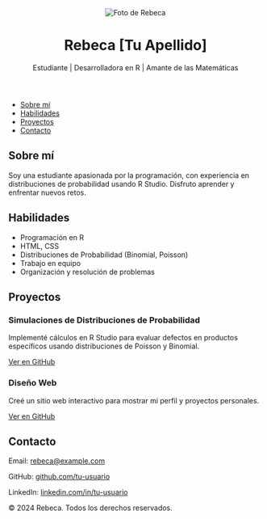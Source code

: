 <!DOCTYPE html>
<html lang="es">
<head>
  <meta charset="UTF-8">
  <meta name="viewport" content="width=device-width, initial-scale=1.0">
  <title>Rebeca | CV</title>
  <link rel="stylesheet" href="style.css">
</head>
<body>
  <header>
    <div class="header-container">
      <img src="img/foto_perfil.jpg" alt="Foto de Rebeca" class="profile-pic">
      <h1>Rebeca [Tu Apellido]</h1>
      <p>Estudiante | Desarrolladora en R | Amante de las Matemáticas</p>
    </div>
  </header>
  <nav>
    <ul>
      <li><a href="#sobre-mi">Sobre mí</a></li>
      <li><a href="#habilidades">Habilidades</a></li>
      <li><a href="#proyectos">Proyectos</a></li>
      <li><a href="#contacto">Contacto</a></li>
    </ul>
  </nav>
  <main>
    <section id="sobre-mi">
      <h2>Sobre mí</h2>
      <p>Soy una estudiante apasionada por la programación, con experiencia en distribuciones de probabilidad usando R Studio. Disfruto aprender y enfrentar nuevos retos.</p>
    </section>
    <section id="habilidades">
      <h2>Habilidades</h2>
      <ul>
        <li>Programación en R</li>
        <li>HTML, CSS</li>
        <li>Distribuciones de Probabilidad (Binomial, Poisson)</li>
        <li>Trabajo en equipo</li>
        <li>Organización y resolución de problemas</li>
      </ul>
    </section>
    <section id="proyectos">
      <h2>Proyectos</h2>
      <div class="project">
        <h3>Simulaciones de Distribuciones de Probabilidad</h3>
        <p>Implementé cálculos en R Studio para evaluar defectos en productos específicos usando distribuciones de Poisson y Binomial.</p>
        <a href="https://github.com/tu-usuario/proyecto-rstudio" target="_blank">Ver en GitHub</a>
      </div>
      <div class="project">
        <h3>Diseño Web</h3>
        <p>Creé un sitio web interactivo para mostrar mi perfil y proyectos personales.</p>
        <a href="https://github.com/tu-usuario/cv-web" target="_blank">Ver en GitHub</a>
      </div>
    </section>
    <section id="contacto">
      <h2>Contacto</h2>
      <p>Email: <a href="mailto:rebeca@example.com">rebeca@example.com</a></p>
      <p>GitHub: <a href="https://github.com/tu-usuario" target="_blank">github.com/tu-usuario</a></p>
      <p>LinkedIn: <a href="https://linkedin.com/in/tu-usuario" target="_blank">linkedin.com/in/tu-usuario</a></p>
    </section>
  </main>
  <footer>
    <p>© 2024 Rebeca. Todos los derechos reservados.</p>
  </footer>
</body>
</html>

